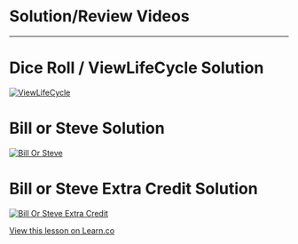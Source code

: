 # Solution/Review Videos

---

# Dice Roll / ViewLifeCycle Solution

[![ViewLifeCycle](http://img.youtube.com/vi/pAqMz4eyxwc/0.jpg)](https://www.youtube.com/watch?v=pAqMz4eyxwc-Y "View LifeCycle Solution")

# Bill or Steve Solution
[![Bill Or Steve](http://img.youtube.com/vi/uRtwTuHehDc/0.jpg)](https://www.youtube.com/watch?v=uRtwTuHehDc-Y "Bill or Steve")

# Bill or Steve Extra Credit Solution

[![Bill Or Steve Extra Credit](http://img.youtube.com/vi/Y5rYQV9isPM/0.jpg)](https://www.youtube.com/watch?v=Y5rYQV9isPM-Y "Bill or Steve Extra Credit")


<a href='https://learn.co/lessons/Videos0916' data-visibility='hidden'>View this lesson on Learn.co</a>
